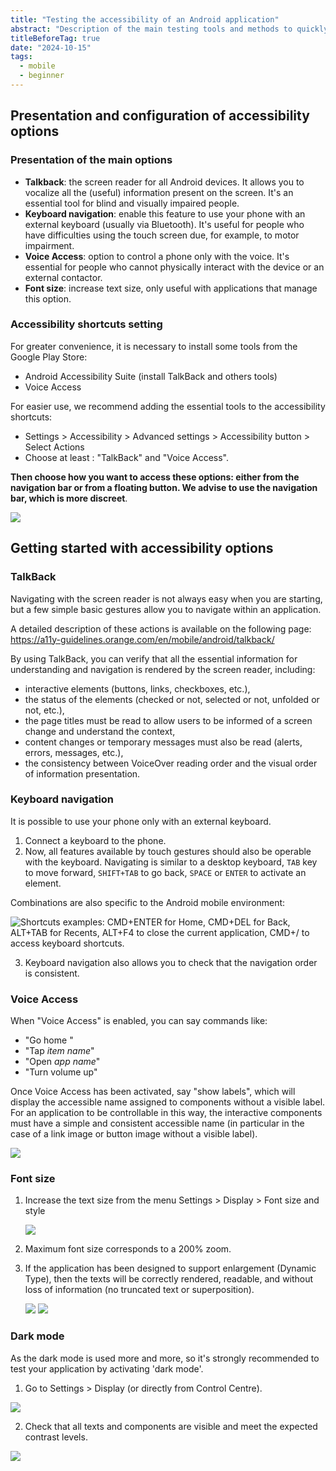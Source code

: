 ```yaml
---
title: "Testing the accessibility of an Android application"
abstract: "Description of the main testing tools and methods to quickly assess the accessibility of an Android application"
titleBeforeTag: true
date: "2024-10-15"
tags:
  - mobile
  - beginner
---
```


## Presentation and configuration of accessibility options

### Presentation of the main options
- **Talkback**: the screen reader for all Android devices. It allows you to vocalize all the (useful) information present on the screen. It's an essential tool for blind and visually impaired people.
- **Keyboard navigation**: enable this feature to use your phone with an external keyboard (usually via Bluetooth). It's useful for people who have difficulties using the touch screen due, for example, to motor impairment.
- **Voice Access**: option to control a phone only with the voice. It's essential for people who cannot physically interact with the device or an external contactor.
- **Font size**: increase text size, only useful with applications that manage this option.


### Accessibility shortcuts setting
For greater convenience, it is necessary to install some tools from the Google Play Store:
- Android Accessibility Suite (install TalkBack and others tools)
- Voice Access

For easier use, we recommend adding the essential tools to the accessibility shortcuts:
- Settings > Accessibility > Advanced settings > Accessibility button > Select Actions
- Choose at least : "TalkBack" and "Voice Access".

**Then choose how you want to access these options: either from the navigation bar or from a floating button. We advise to use the navigation bar, which is more discreet**.

  ![](https://github.com/user-attachments/assets/04773a89-c143-402e-9bf5-d85fd55137b9)




## Getting started with accessibility options

### TalkBack
Navigating with the screen reader is not always easy when you are starting, but a few simple basic gestures allow you to navigate within an application.

A detailed description of these actions is available on the following page: https://a11y-guidelines.orange.com/en/mobile/android/talkback/

By using TalkBack, you can verify that all the essential information for understanding and navigation is rendered by the screen reader, including:
 - interactive elements (buttons, links, checkboxes, etc.),
 - the status of the elements (checked or not, selected or not, unfolded or not, etc.),
 - the page titles must be read to allow users to be informed of a screen change and understand the context,
 - content changes or temporary messages must also be read (alerts, errors, messages, etc.),
 - the consistency between VoiceOver reading order and the visual order of information presentation.


### Keyboard navigation
It is possible to use your phone only with an external keyboard.
1. Connect a keyboard to the phone.
2. Now, all features available by touch gestures should also be operable with the keyboard.
Navigating is similar to a desktop keyboard, ```TAB``` key to move forward, ```SHIFT+TAB``` to go back, ```SPACE``` or ```ENTER``` to activate an element. 

Combinations are also specific to the Android mobile environment:

   ![Shortcuts examples: CMD+ENTER for Home, CMD+DEL for Back, ALT+TAB for Recents, ALT+F4 to close the current application, CMD+/ to access keyboard shortcuts.](https://github.com/user-attachments/assets/99bccc16-b3fb-4af8-b8c2-6e712b4367eb)



3. Keyboard navigation also allows you to check that the navigation order is consistent.


### Voice Access
When "Voice Access" is enabled, you can say commands like:
- "Go home "
- "Tap *item name*"
- "Open *app name*"
- "Turn volume up"

Once Voice Access has been activated, say "show labels", which will display the accessible name assigned to components without a visible label. For an application to be controllable in this way, the interactive components must have a simple and consistent accessible name (in particular in the case of a link image or button image without a visible label).

![](https://github.com/user-attachments/assets/6e28c394-bcdb-4937-9f37-083327e0208a)


### Font size
1. Increase the text size from the menu Settings > Display > Font size and style

   ![](https://github.com/user-attachments/assets/759344d4-c227-4401-8dd9-bb75e756aa2d)


2. Maximum font size corresponds to a 200% zoom.

3. If the application has been designed to support enlargement (Dynamic Type), then the texts will be correctly rendered, readable, and without loss of information (no truncated text or superposition).

   ![](https://github.com/user-attachments/assets/aaadf571-bb66-4455-9525-bd21df31bacc)  ![](https://github.com/user-attachments/assets/bac1f246-faeb-4cfc-b5df-4084c530d4e2)


### Dark mode
As the dark mode is used more and more, so it's strongly recommended to test your application by activating 'dark mode'.

1. Go to Settings > Display (or directly from Control Centre).

  ![](https://github.com/user-attachments/assets/45cea752-8ea2-4be5-ad36-d22f587fb204)

2. Check that all texts and components are visible and meet the expected contrast levels.
    
  ![](https://github.com/user-attachments/assets/0b910a56-9461-4512-8d42-9b19336b3757)

